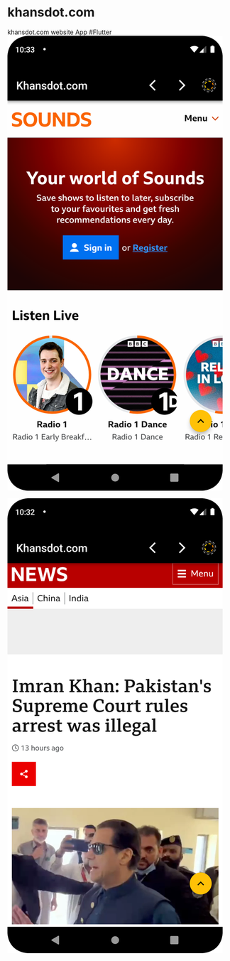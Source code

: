 # khansdot.com
khansdot.com website App #Flutter
<img
  src="/khansdot.com/screenshot1.png">
  
  <img
  src="/khansdot.com/screenshot2.png">


